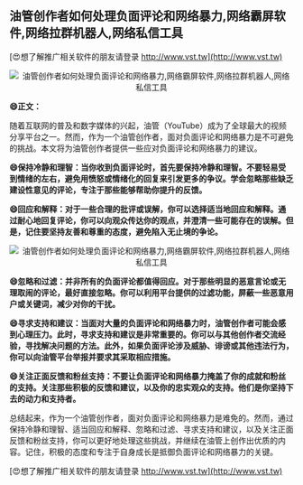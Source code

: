 ## **油管创作者如何处理负面评论和网络暴力,网络霸屏软件,网络拉群机器人,网络私信工具**

[😍想了解推广相关软件的朋友请登录 http://www.vst.tw](http://www.vst.tw)

 <center><img src="https://vst.tw/MP4/tuiguang/png/2.png" alt="油管创作者如何处理负面评论和网络暴力,网络霸屏软件,网络拉群机器人,网络私信工具"></center>

**😄正文：**

随着互联网的普及和数字媒体的兴起，油管（YouTube）成为了全球最大的视频分享平台之一。然而，作为一个油管创作者，面对负面评论和网络暴力是不可避免的挑战。本文将为油管创作者提供一些应对负面评论和网络暴力的建议。

**😄保持冷静和理智：当你收到负面评论时，首先要保持冷静和理智。不要轻易受到情绪的左右，避免用愤怒或情绪化的回复来引发更多的争议。学会忽略那些缺乏建设性意见的评论，专注于那些能够帮助你提升的反馈。**

**😄回应和解释：对于一些合理的批评或误解，你可以选择适当地回应和解释。通过耐心地回复评论，你可以向观众传达你的观点，并澄清一些可能存在的误解。但是，记住要坚持友善和尊重的态度，避免陷入无止境的争论。**

 <center><img src="https://vst.tw/MP4/tuiguang/png/6.png" alt="油管创作者如何处理负面评论和网络暴力,网络霸屏软件,网络拉群机器人,网络私信工具"></center>

**😄忽略和过滤：并非所有的负面评论都值得回应。对于那些明显的恶意言论或无理取闹的评论，最好直接忽略。你可以利用平台提供的过滤功能，屏蔽一些恶意用户或关键词，减少对你的干扰。**

**😄寻求支持和建议：当面对大量的负面评论和网络暴力时，油管创作者可能会感到心理压力。此时，寻求支持和建议是非常重要的。你可以与其他创作者交流经验，寻找解决问题的方法。此外，如果负面评论涉及威胁、诽谤或其他违法行为，你可以向油管平台举报并要求其采取相应措施。**

**😄关注正面反馈和粉丝支持：不要让负面评论和网络暴力掩盖了你的成就和粉丝的支持。关注那些积极的反馈和建议，以及你的忠实观众的支持。他们是你坚持下去的动力和支持者。**

总结起来，作为一个油管创作者，面对负面评论和网络暴力是难免的。然而，通过保持冷静和理智、适当回应和解释、忽略和过滤、寻求支持和建议，以及关注正面反馈和粉丝支持，你可以更好地处理这些挑战，并继续在油管上创作出优质的内容。记住，积极的态度和专注于自身成长是抵御负面评论和网络暴力的关键。

[😍想了解推广相关软件的朋友请登录 http://www.vst.tw](http://www.vst.tw)




